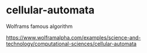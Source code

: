 # cellular-automata
Wolframs famous algorithm

https://www.wolframalpha.com/examples/science-and-technology/computational-sciences/cellular-automata